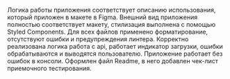 Логика работы приложения соответствует описанию использования, который приложен в макете в Figma.
Внешний вид приложения полностью соответствует макету, стилизация выполнена с помощью Styled Components.
Для всех файлов применено форматирование, отсутствуют ошибки и предупреждения линтера.
Корректно реализована логика работа с api, работает индикатор загрузки, ошибки обрабатываются и выводятся пользователю.
Приложение работает без ошибок в консоли.
Оформлен файл Readme, в него добавлен чек-лист приемочного тестирования.
